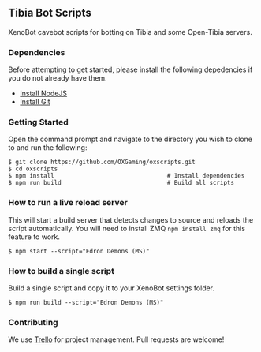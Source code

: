 ## Tibia Bot Scripts

XenoBot cavebot scripts for botting on Tibia and some Open-Tibia servers.

### Dependencies
Before attempting to get started, please install the following depedencies if you do not already have them.

- [Install NodeJS](https://nodejs.org/en/)
- [Install Git](https://git-scm.com/download/win)

### Getting Started
Open the command prompt and navigate to the directory you wish to clone to and run the following:

```shell
$ git clone https://github.com/OXGaming/oxscripts.git
$ cd oxscripts
$ npm install                                # Install dependencies
$ npm run build                              # Build all scripts
```

### How to run a live reload server
This will start a build server that detects changes to source and reloads the script automatically.
You will need to install ZMQ `npm install zmq` for this feature to work.

```shell
$ npm start --script="Edron Demons (MS)"
```

### How to build a single script
Build a single script and copy it to your XenoBot settings folder.

```shell
$ npm run build --script="Edron Demons (MS)"
```

### Contributing
We use [Trello](https://trello.com/b/3bo3eJH4/ox-scripts) for project management.
Pull requests are welcome!
